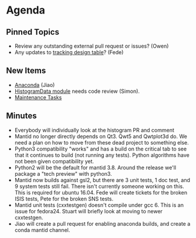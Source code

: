 Agenda
======

Pinned Topics
-------------
* Review any outstanding external pull request or issues? (Owen)
* Any updates to [tracking design table](https://github.com/mantidproject/documents/blob/master/Project-Management/TechnicalSteeringCommittee/reports/TSC-TrackingDesignProposals.md)? (Fede)

New Items
---------
* [Anaconda](https://github.com/mantidproject/documents/blob/master/Design/Anaconda.md) (Jiao)
* [HistogramData module](https://github.com/mantidproject/mantid/pull/16627) needs code review (Simon).
* [Maintenance Tasks](https://github.com/mantidproject/documents/blob/master/Project-Management/TechnicalSteeringCommittee/reports/MaintenanceTasks.md)

Minutes
-------
* Everybody will individually look at the histogram PR and comment
* Mantid no longer directly depends on Qt3. Qwt5 and Qwtplot3d do. We need a plan on how to move from these dead project to something else.
* Python3 compatibility "works" and has a build on the critical tab to see that it continues to build (not running any tests). Python algorithms have not been given compatibility yet.
* Python2 will be the default for mantid 3.8. Around the release we'll package a "tech preview" with python3.
* Mantid now builds against gsl2, but there are 3 unit tests, 1 doc test, and 9 system tests still fail. There isn't currently someone working on this. This is required for ubuntu 16.04. Fede will create tickets for the broken ISIS tests, Pete for the broken SNS tests.
* Mantid unit tests (cxxtestgen) doesn't compile under gcc 6. This is an issue for fedora24. Stuart will briefly look at moving to newer cxxtestgen.
* Jiao will create a pull request for enabling anaconda builds, and create a conda mantid channel.
